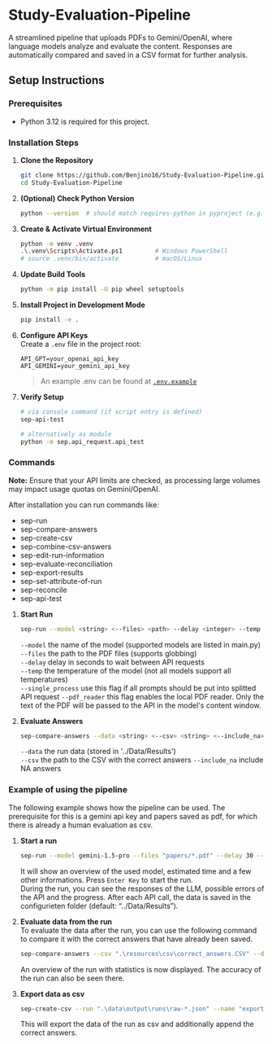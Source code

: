 # Study-Evaluation-Pipeline

A streamlined pipeline that uploads PDFs to Gemini/OpenAI, where language models analyze and evaluate the content. Responses are automatically compared and saved in a CSV format for further analysis.

## Setup Instructions

### Prerequisites
- Python 3.12 is required for this project.

### Installation Steps
1. **Clone the Repository**  
   ```bash
   git clone https://github.com/Benjino16/Study-Evaluation-Pipeline.git
   cd Study-Evaluation-Pipeline
   ```

2. **(Optional) Check Python Version**  
   ```bash
   python --version  # should match requires-python in pyproject (e.g. 3.10+)
   ```

3. **Create & Activate Virtual Environment**  
   ```bash
   python -m venv .venv
   .\.venv\Scripts\Activate.ps1         # Windows PowerShell
   # source .venv/bin/activate          # macOS/Linux
   ```

4. **Update Build Tools**  
   ```bash
   python -m pip install -U pip wheel setuptools
   ```

5. **Install Project in Development Mode**  
   ```bash
   pip install -e .
   ```

6. **Configure API Keys**  
   Create a `.env` file in the project root:
   ```dotenv
   API_GPT=your_openai_api_key
   API_GEMINI=your_gemini_api_key
   ```
   > An example .env can be found at [`.env.example`](.env.example)

7. **Verify Setup**  
   ```bash
   # via console command (if script entry is defined)
   sep-api-test

   # alternatively as module
   python -m sep.api_request.api_test
   ```


### Commands  
**Note:** Ensure that your API limits are checked, as processing large volumes may impact usage quotas on Gemini/OpenAI.

After installation you can run commands like:

- sep-run
- sep-compare-answers
- sep-create-csv
- sep-combine-csv-answers
- sep-edit-run-information
- sep-evaluate-reconciliation
- sep-export-results
- sep-set-attribute-of-run
- sep-reconcile
- sep-api-test

1. **Start Run**  
   ```bash
   sep-run --model <string> <--files> <path> --delay <integer> --temp <float> <--process_all> <--pdf_reader>
   ```  
   `--model` the name of the model (supported models are listed in main.py)  
   `--files` the path to the PDF files (supports globbing)  
   `--delay` delay in seconds to wait between API requests  
   `--temp` the temperature of the model (not all models support all temperatures)  
   `--single_process` use this flag if all prompts should be put into splitted API request
   `--pdf_reader` this flag enables the local PDF reader. Only the text of the PDF will be passed to the API in the model's content window.  

2. **Evaluate Answers**  
   ```bash
   sep-compare-answers --data <string> <--csv> <string> <--include_na>
   ```

   `--data` the run data (stored in '../Data/Results')  
   `--csv` the path to the CSV with the correct answers 
   `--include_na` include NA answers  
   

### Example of using the pipeline
The following example shows how the pipeline can be used. The prerequisite for this is a gemini api key and papers saved as pdf, for which there is already a human evaluation as csv.

1. **Start a run**  
   ```bash
   sep-run --model gemini-1.5-pro --files "papers/*.pdf" --delay 30 --temp 0.8
   ```  
   It will show an overview of the used model, estimated time and a few other informations. Press `Enter Key` to start the run.  
   During the run, you can see the responses of the LLM, possible errors of the API and the progress. After each API call, the data is saved in the configurieten folder (default: “../Data/Results”).

2. **Evaluate data from the run**  
   To evaluate the data after the run, you can use the following command to compare it with the correct answers that have already been saved.
   ```bash
   sep-compare-answers --csv ".\resources\csv\correct_answers.CSV" --data ".\data\output\runs\raw-*.json"
   ``` 
   An overview of the run with statistics is now displayed. The accuracy of the run can also be seen there.

3. **Export data as csv**
   ```bash
   sep-create-csv --run ".\data\output\runs\raw-*.json" --name "exported_data.csv" --csv ".\resources\csv\correct_answers.CSV" --number 1
   ``` 
   This will export the data of the run as csv and additionally append the correct answers.
